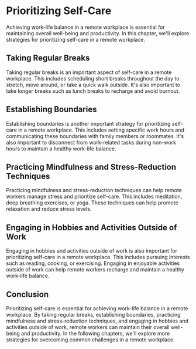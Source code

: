 # Prioritizing Self-Care

Achieving work-life balance in a remote workplace is essential for maintaining overall well-being and productivity. In this chapter, we'll explore strategies for prioritizing self-care in a remote workplace.

Taking Regular Breaks
---------------------

Taking regular breaks is an important aspect of self-care in a remote workplace. This includes scheduling short breaks throughout the day to stretch, move around, or take a quick walk outside. It's also important to take longer breaks such as lunch breaks to recharge and avoid burnout.

Establishing Boundaries
-----------------------

Establishing boundaries is another important strategy for prioritizing self-care in a remote workplace. This includes setting specific work hours and communicating these boundaries with family members or roommates. It's also important to disconnect from work-related tasks during non-work hours to maintain a healthy work-life balance.

Practicing Mindfulness and Stress-Reduction Techniques
------------------------------------------------------

Practicing mindfulness and stress-reduction techniques can help remote workers manage stress and prioritize self-care. This includes meditation, deep breathing exercises, or yoga. These techniques can help promote relaxation and reduce stress levels.

Engaging in Hobbies and Activities Outside of Work
--------------------------------------------------

Engaging in hobbies and activities outside of work is also important for prioritizing self-care in a remote workplace. This includes pursuing interests such as reading, cooking, or exercising. Engaging in enjoyable activities outside of work can help remote workers recharge and maintain a healthy work-life balance.

Conclusion
----------

Prioritizing self-care is essential for achieving work-life balance in a remote workplace. By taking regular breaks, establishing boundaries, practicing mindfulness and stress-reduction techniques, and engaging in hobbies and activities outside of work, remote workers can maintain their overall well-being and productivity. In the following chapters, we'll explore more strategies for overcoming common challenges in a remote workplace.
